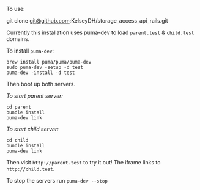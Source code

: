 To use:

git clone git@github.com:KelseyDH/storage_access_api_rails.git

Currently this installation uses puma-dev to load `parent.test` & `child.test` domains.

To install `puma-dev`:

```
brew install puma/puma/puma-dev
sudo puma-dev -setup -d test
puma-dev -install -d test
```

Then boot up both servers.

*To start parent server:*
```
cd parent
bundle install
puma-dev link
```

*To start child server:*
```
cd child
bundle install
puma-dev link
```

Then visit `http://parent.test` to try it out!  The iframe links to `http://child.test`.

To stop the servers run `puma-dev --stop`